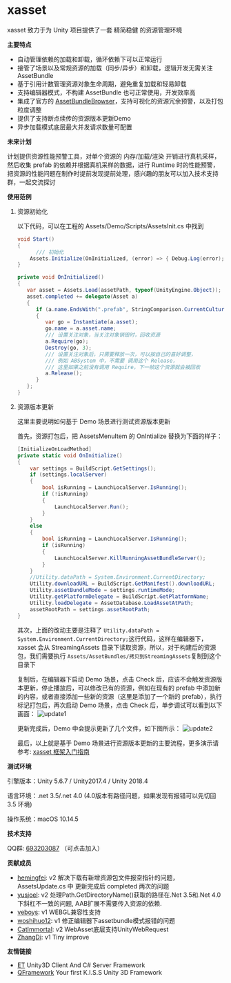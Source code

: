 # xasset
xasset 致力于为 Unity 项目提供了一套 精简稳健 的资源管理环境

**主要特点**

- 自动管理依赖的加载和卸载，循环依赖下可以正常运行
- 接管了场景以及常规资源的加载（同步/异步）和卸载，逻辑开发无需关注 AssetBundle
- 基于引用计数管理资源对象生命周期，避免重复加载和轻易卸载
- 支持编辑器模式，不构建 AssetBundle 也可正常使用，开发效率高
- 集成了官方的 [AssetBundleBrowser](https://docs.unity3d.com/Manual/AssetBundles-Browser.html)，支持可视化的资源冗余预警，以及打包粒度调整
- 提供了支持断点续传的资源版本更新Demo
- 异步加载模式底层最大并发请求数量可配置

**未来计划**

计划提供资源性能预警工具，对单个资源的 内存/加载/渲染 开销进行真机采样，然后收集 prefab 的依赖并根据真机采样的数据，进行 Runtime 时的性能预警，把资源的性能问题在制作时提前发现提前处理，感兴趣的朋友可以加入技术支持群，一起交流探讨

**使用范例**

1. 资源初始化

   以下代码，可以在工程的 Assets/Demo/Scripts/AssetsInit.cs 中找到
  
   ```c#
   void Start()
   {
         /// 初始化
       Assets.Initialize(OnInitialized, (error) => { Debug.Log(error); }); 
   }

   private void OnInitialized()
   {
      var asset = Assets.Load(assetPath, typeof(UnityEngine.Object));
      asset.completed += delegate(Asset a) 
      {
         if (a.name.EndsWith(".prefab", StringComparison.CurrentCulture))
         {
            var go = Instantiate(a.asset);
            go.name = a.asset.name;
            /// 设置关注对象，当关注对象销毁时，回收资源
            a.Require(go); 
            Destroy(go, 3);
            /// 设置关注对象后，只需要释放一次，可以按自己的喜好调整，
            /// 例如 ABSystem 中，不需要 调用这个 Release，
            /// 这里如果之前没有调用 Require，下一帧这个资源就会被回收
            a.Release();   
         }
      };
   } 
   ```

2. 资源版本更新

   这里主要说明如何基于 Demo 场景进行测试资源版本更新

   首先，资源打包后，把 AssetsMenuItem 的 OnIntialize 替换为下面的样子：

   ```c#
   [InitializeOnLoadMethod]
   private static void OnInitialize()
   {
       var settings = BuildScript.GetSettings();
       if (settings.localServer)
       {
           bool isRunning = LaunchLocalServer.IsRunning();
           if (!isRunning)
           {
               LaunchLocalServer.Run();
           } 
       }
       else
       {
           bool isRunning = LaunchLocalServer.IsRunning();
           if (isRunning)
           {
               LaunchLocalServer.KillRunningAssetBundleServer();
           }
       }
       //Utility.dataPath = System.Environment.CurrentDirectory;
       Utility.downloadURL = BuildScript.GetManifest().downloadURL;
       Utility.assetBundleMode = settings.runtimeMode;
       Utility.getPlatformDelegate = BuildScript.GetPlatformName;
       Utility.loadDelegate = AssetDatabase.LoadAssetAtPath;
       assetRootPath = settings.assetRootPath;
   }
   ```

   其次，上面的改动主要是注释了 `Utility.dataPath = System.Environment.CurrentDirectory;`这行代码，这样在编辑器下，xasset 会从 StreamingAssets 目录下读取资源，所以，对于构建后的资源包，我们需要执行 `Assets/AssetBundles/拷贝到StreamingAssets`复制到这个目录下

   复制后，在编辑器下启动 Demo 场景，点击 Check 后，应该不会触发资源版本更新，停止播放后，可以修改已有的资源，例如在现有的 prefab 中添加新的内容，或者直接添加一些新的资源（这里是添加了一个新的 prefab），执行标记打包后，再次启动 Demo 场景，点击 Check 后，单步调试可以看到以下画面： ![update1](https://github.com/xasset/xasset/blob/master/Doc/update1.png)

   更新完成后，Demo 中会提示更新了几个文件，如下图所示： ![update2](https://github.com/xasset/xasset/blob/master/Doc/update2.png)

   最后，以上就是基于 Demo 场景进行资源版本更新的主要流程，更多演示请参考: [xasset 框架入门指南](https://zhuanlan.zhihu.com/p/69410498)

**测试环境**

引擎版本：Unity 5.6.7 / Unity2017.4 / Unity 2018.4

语言环境：.net 3.5/.net 4.0 (4.0版本有路径问题，如果发现有报错可以先切回 3.5 环境)

操作系统：macOS 10.14.5 

**技术支持**

QQ群: [693203087](https://jq.qq.com/?_wv=1027&k=5DyV09a) （可点击加入）

**贡献成员**

- [hemingfei](https://github.com/hemingfei): v2 解决下载有新增资源包文件报空指针的问题，AssetsUpdate.cs 中 更新完成后 completed 两次的问题
- [yusjoel](https://github.com/yusjoel): v2 处理Path.GetDirectoryName()获取的路径在.Net 3.5和.Net 4.0下斜杠不一致的问题, AAB扩展不需要传入资源的依赖.
- [veboys](https://github.com/veboys): v1 WEBGL兼容性支持 
- [woshihuo12](https://github.com/woshihuo12): v1 修正编辑器下assetbundle模式报错的问题
- [CatImmortal](https://github.com/CatImmortal): v2 WebAsset底层支持UnityWebRequest 
- [ZhangDi](https://github.com/ZhangDi2018): v1 Tiny improve

**友情链接**

 - [ET](https://github.com/egametang/ET) Unity3D Client And C# Server Framework
 - [QFramework](https://github.com/liangxiegame/QFramework) Your first K.I.S.S Unity 3D Framework
